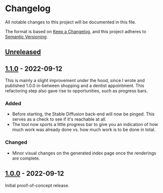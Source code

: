 # Changelog
All notable changes to this project will be documented in this file.

The format is based on [Keep a Changelog](https://keepachangelog.com/en/1.0.0/),
and this project adheres to [Semantic Versioning](https://semver.org/spec/v2.0.0.html).

## [Unreleased]

## [1.1.0] - 2022-09-12

This is mainly a slight improvement under the hood, since I wrote and published
1.0.0 in-between shopping and a dentist appointment.
This refactoring step also gave rise to opportunities, such as progress bars.

### Added
- Before starting, the Stable Diffusion back-end will now be pinged.
  This serves as a check to see if it's reachable at all.
- The tool now sports a little progress bar to give you an indication of how much work
  was already done vs. how much work is to be done in total.

### Changed
- Minor visual changes on the generated index page once the renderings are complete.

## [1.0.0] - 2022-09-12

Initial proof-of-concept release.

[Unreleased]: https://github.com/MrManny/sd-modifier-helper/compare/main...develop
[1.1.0]: https://github.com/MrManny/sd-modifier-helper/compare/v1.0.0...v1.1.0
[1.0.0]: https://github.com/MrManny/sd-modifier-helper/releases/tag/v1.0.0
